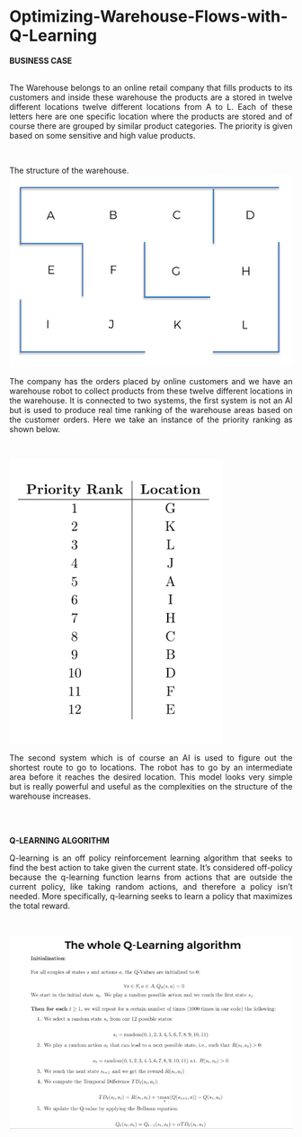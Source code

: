 # Optimizing-Warehouse-Flows-with-Q-Learning

<b>BUSINESS CASE </b></br></br>
<p align="justify">The Warehouse belongs to an online retail company that fills products to its customers and inside these warehouse the products are a stored in twelve different locations twelve different locations from A to L. Each of these letters here are one specific location where the products are stored and of course there are grouped by similar product categories. The priority is given based on some sensitive and high value products.</p></br>

The structure of the warehouse.
![](pics/warehouse.png)
</br>

<p align="justify">The company has the orders placed by online customers and we have an warehouse robot to collect products from these twelve different locations in the warehouse. It is connected to two systems, the first system is not an AI but is used to produce real time ranking of the warehouse areas based on the customer orders. Here we take an instance of the priority ranking as shown below.</p> </br>

![](pics/priority.png)
</br>
<p align="justify">The second system which is of course an AI is used to figure out the shortest route to go to locations. The robot has to go by an intermediate area before it reaches the desired location. This model looks very simple but is really powerful and useful as the complexities on the structure of the warehouse increases.</p></br></br>

<b>Q-LEARNING ALGORITHM </b>
<p align="justify">Q-learning is an off policy reinforcement learning algorithm that seeks to find the best action to take given the current state. It’s considered off-policy because the q-learning function learns from actions that are outside the current policy, like taking random actions, and therefore a policy isn’t needed. More specifically, q-learning seeks to learn a policy that maximizes the total reward.</p><br>

![](pics/q_learning.png)
